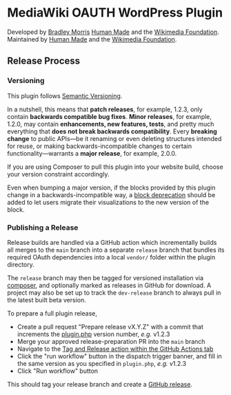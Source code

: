 # MediaWiki OAUTH WordPress Plugin

Developed by [Bradley Morris](mailto:hello@bradleymorris.co.uk) [Human Made](https://humanmade.com) and the [Wikimedia Foundation](https://wikimediafoundation.org). Maintained by [Human Made](https://humanmade.com) and the [Wikimedia Foundation](https://wikimediafoundation.org).

## Release Process

### Versioning

This plugin follows [Semantic Versioning](https://semver.org/).

In a nutshell, this means that **patch releases**, for example, 1.2.3, only contain **backwards compatible bug fixes**.
**Minor releases**, for example, 1.2.0, may contain **enhancements, new features, tests**, and pretty much everything that **does not break backwards compatibility**.
Every **breaking change** to public APIs—be it renaming or even deleting structures intended for reuse, or making backwards-incompatible changes to certain functionality—warrants a **major release**, for example, 2.0.0.

If you are using Composer to pull this plugin into your website build, choose your version constraint accordingly.

Even when bumping a major version, if the blocks provided by this plugin change in a backwards-incompatible way, a [block deprecation](https://developer.wordpress.org/block-editor/reference-guides/block-api/block-deprecation/) should be added to let users migrate their visualizations to the new version of the block.

### Publishing a Release

Release builds are handled via a GitHub action which incrementally builds all merges to the `main` branch into a separate `release` branch that bundles its required OAuth dependencies into a local `vendor/` folder within the plugin directory.

The `release` branch may then be tagged for versioned installation via [composer](http://getcomposer.org/), and optionally marked as releases in GitHub for download. A project may also be set up to track the `dev-release` branch to always pull in the latest built beta version.

To prepare a full plugin release,

- Create a pull request "Prepare release vX.Y.Z" with a commit that increments the [plugin.php](./plugin.php) version number, _e.g._ v1.2.3
- Merge your approved release-preparation PR into the `main` branch
- Navigate to the [Tag and Release action within the GitHub Actions tab](https://github.com/wikimedia/mediawiki-oauth-client-wordpress-plugin/actions/workflows/tag-and-release.yml)
- Click the "run workflow" button in the dispatch trigger banner, and fill in the same version as you specified in `plugin.php`, _e.g._ v1.2.3
- Click "Run workflow" button

This should tag your release branch and create a [GitHub release](https://github.com/wikimedia/mediawiki-oauth-client-wordpress-plugin/releases).
